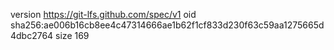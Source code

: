 version https://git-lfs.github.com/spec/v1
oid sha256:ae006b16cb8ee4c47314666ae1b62f1cf833d230f63c59aa1275665d4dbc2764
size 169
